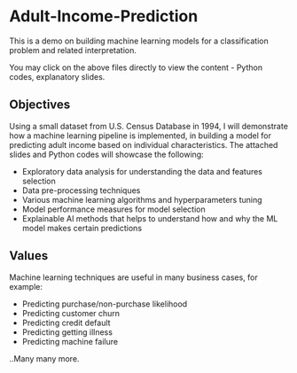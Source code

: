 # Adult-Income-Prediction
This is a demo on building machine learning models for a classification problem and related interpretation.

You may click on the above files directly to view the content - Python codes, explanatory slides.

## Objectives
Using a small dataset from U.S. Census Database in 1994, I will demonstrate how a machine learning pipeline is implemented, in building a model for predicting adult income based on individual characteristics. The attached slides and Python codes will showcase the following:
- Exploratory data analysis for understanding the data and features selection
- Data pre-processing techniques
- Various machine learning algorithms and hyperparameters tuning
- Model performance measures for model selection
- Explainable AI methods that helps to understand how and why the ML model makes certain predictions

## Values
Machine learning techniques are useful in many business cases, for example:
- Predicting purchase/non-purchase likelihood
- Predicting customer churn
- Predicting credit default
- Predicting getting illness
- Predicting machine failure

..Many many more.
